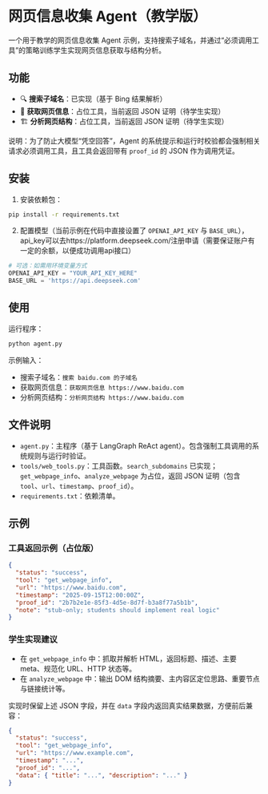# 网页信息收集 Agent（教学版）

一个用于教学的网页信息收集 Agent 示例，支持搜索子域名，并通过“必须调用工具”的策略训练学生实现网页信息获取与结构分析。

## 功能

- 🔍 **搜索子域名**：已实现（基于 Bing 结果解析）
- 📄 **获取网页信息**：占位工具，当前返回 JSON 证明（待学生实现）
- 🏗️ **分析网页结构**：占位工具，当前返回 JSON 证明（待学生实现）

说明：为了防止大模型“凭空回答”，Agent 的系统提示和运行时校验都会强制相关请求必须调用工具，且工具会返回带有 `proof_id` 的 JSON 作为调用凭证。

## 安装

1. 安装依赖包：
```bash
pip install -r requirements.txt
```

2. 配置模型（当前示例在代码中直接设置了 `OPENAI_API_KEY` 与 `BASE_URL`），api_key可以去https://platform.deepseek.com/注册申请（需要保证账户有一定的余额，以便成功调用api接口）
```python
# 可选：如需用环境变量方式
OPENAI_API_KEY = "YOUR_API_KEY_HERE"
BASE_URL = 'https://api.deepseek.com'
```

## 使用

运行程序：
```bash
python agent.py
```

示例输入：
- 搜索子域名：`搜索 baidu.com 的子域名`
- 获取网页信息：`获取网页信息 https://www.baidu.com`
- 分析网页结构：`分析网页结构 https://www.baidu.com`

## 文件说明

- `agent.py`：主程序（基于 LangGraph ReAct agent）。包含强制工具调用的系统规则与运行时验证。
- `tools/web_tools.py`：工具函数。`search_subdomains` 已实现；`get_webpage_info`、`analyze_webpage` 为占位，返回 JSON 证明（包含 `tool`、`url`、`timestamp`、`proof_id`）。
- `requirements.txt`：依赖清单。

## 示例

### 工具返回示例（占位版）
```json
{
  "status": "success",
  "tool": "get_webpage_info",
  "url": "https://www.baidu.com",
  "timestamp": "2025-09-15T12:00:00Z",
  "proof_id": "2b7b2e1e-85f3-4d5e-8d7f-b3a8f77a5b1b",
  "note": "stub-only; students should implement real logic"
}
```

### 学生实现建议
- 在 `get_webpage_info` 中：抓取并解析 HTML，返回标题、描述、主要 meta、规范化 URL、HTTP 状态等。
- 在 `analyze_webpage` 中：输出 DOM 结构摘要、主内容区定位思路、重要节点与链接统计等。

实现时保留上述 JSON 字段，并在 `data` 字段内返回真实结果数据，方便前后兼容：
```json
{
  "status": "success",
  "tool": "get_webpage_info",
  "url": "https://www.example.com",
  "timestamp": "...",
  "proof_id": "...",
  "data": { "title": "...", "description": "..." }
}
```